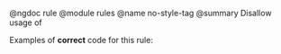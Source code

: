@ngdoc rule
@module rules
@name no-style-tag
@summary Disallow usage of <style> tag
@description

# Disallow usage of `<style>` tag (`no-style-tag`)

The `<style>` tag can be used to write CSS directly inside the document. When
using multiple documents it is preferable to put all styling in a single asset
and use the `<link>` tag to reference it to lower the bandwidth required (by
preventing duplicated style accross all page loads).

## Rule details

Examples of **incorrect** code for this rule:

<validate name="incorrect" rules="no-style-tag">
    <style>
        body {
            background-color: hotpink;
        }
    </style>
</validate>

Examples of **correct** code for this rule:

<validate name="correct" rules="no-style-tag">
    <link rel="stylesheet" src="my-style.css">
</validate>
